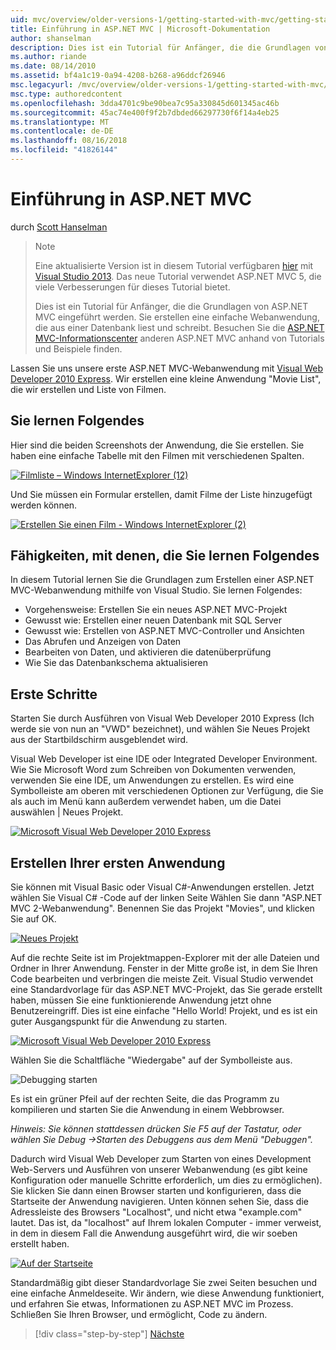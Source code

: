 ```yaml
---
uid: mvc/overview/older-versions-1/getting-started-with-mvc/getting-started-with-mvc-part1
title: Einführung in ASP.NET MVC | Microsoft-Dokumentation
author: shanselman
description: Dies ist ein Tutorial für Anfänger, die die Grundlagen von ASP.NET MVC eingeführt werden. Erstellen Sie eine einfache Webanwendung, die aus einer Datenbank liest und schreibt.
ms.author: riande
ms.date: 08/14/2010
ms.assetid: bf4a1c19-0a94-4208-b268-a96ddcf26946
msc.legacyurl: /mvc/overview/older-versions-1/getting-started-with-mvc/getting-started-with-mvc-part1
msc.type: authoredcontent
ms.openlocfilehash: 3dda4701c9be90bea7c95a330845d601345ac46b
ms.sourcegitcommit: 45ac74e400f9f2b7dbded66297730f6f14a4eb25
ms.translationtype: MT
ms.contentlocale: de-DE
ms.lasthandoff: 08/16/2018
ms.locfileid: "41826144"
---
```

<a name="intro-to-aspnet-mvc"></a>Einführung in ASP.NET MVC
====================
durch [Scott Hanselman](https://github.com/shanselman)

> > [!NOTE]
> > Eine aktualisierte Version ist in diesem Tutorial verfügbaren [hier](../../getting-started/introduction/getting-started.md) mit [Visual Studio 2013](https://www.microsoft.com/visualstudio/eng/2013-downloads). Das neue Tutorial verwendet ASP.NET MVC 5, die viele Verbesserungen für dieses Tutorial bietet.
> 
> 
> Dies ist ein Tutorial für Anfänger, die die Grundlagen von ASP.NET MVC eingeführt werden. Sie erstellen eine einfache Webanwendung, die aus einer Datenbank liest und schreibt. Besuchen Sie die [ASP.NET MVC-Informationscenter](../../../index.md) anderen ASP.NET MVC anhand von Tutorials und Beispiele finden.


Lassen Sie uns unsere erste ASP.NET MVC-Webanwendung mit [Visual Web Developer 2010 Express](https://www.microsoft.com/express/Web/). Wir erstellen eine kleine Anwendung "Movie List", die wir erstellen und Liste von Filmen.

## <a name="what-youll-build"></a>Sie lernen Folgendes

Hier sind die beiden Screenshots der Anwendung, die Sie erstellen. Sie haben eine einfache Tabelle mit den Filmen mit verschiedenen Spalten.

[![Filmliste – Windows InternetExplorer (12)](getting-started-with-mvc-part1/_static/image2.png)](getting-started-with-mvc-part1/_static/image1.png)

Und Sie müssen ein Formular erstellen, damit Filme der Liste hinzugefügt werden können.

[![Erstellen Sie einen Film - Windows InternetExplorer (2)](getting-started-with-mvc-part1/_static/image4.png)](getting-started-with-mvc-part1/_static/image3.png)

## <a name="skills-youll-learn"></a>Fähigkeiten, mit denen, die Sie lernen Folgendes

In diesem Tutorial lernen Sie die Grundlagen zum Erstellen einer ASP.NET MVC-Webanwendung mithilfe von Visual Studio. Sie lernen Folgendes:

- Vorgehensweise: Erstellen Sie ein neues ASP.NET MVC-Projekt
- Gewusst wie: Erstellen einer neuen Datenbank mit SQL Server
- Gewusst wie: Erstellen von ASP.NET MVC-Controller und Ansichten
- Das Abrufen und Anzeigen von Daten
- Bearbeiten von Daten, und aktivieren die datenüberprüfung
- Wie Sie das Datenbankschema aktualisieren

## <a name="get-started"></a>Erste Schritte

Starten Sie durch Ausführen von Visual Web Developer 2010 Express (Ich werde sie von nun an "VWD" bezeichnet), und wählen Sie Neues Projekt aus der Startbildschirm ausgeblendet wird.

Visual Web Developer ist eine IDE oder Integrated Developer Environment. Wie Sie Microsoft Word zum Schreiben von Dokumenten verwenden, verwenden Sie eine IDE, um Anwendungen zu erstellen. Es wird eine Symbolleiste am oberen mit verschiedenen Optionen zur Verfügung, die Sie als auch im Menü kann außerdem verwendet haben, um die Datei auswählen | Neues Projekt.

[![Microsoft Visual Web Developer 2010 Express](getting-started-with-mvc-part1/_static/image6.png)](getting-started-with-mvc-part1/_static/image5.png)

## <a name="creating-your-first-application"></a>Erstellen Ihrer ersten Anwendung

Sie können mit Visual Basic oder Visual C#-Anwendungen erstellen. Jetzt wählen Sie Visual C# -Code auf der linken Seite Wählen Sie dann "ASP.NET MVC 2-Webanwendung". Benennen Sie das Projekt "Movies", und klicken Sie auf OK.

[![Neues Projekt](getting-started-with-mvc-part1/_static/image8.png)](getting-started-with-mvc-part1/_static/image7.png)

Auf die rechte Seite ist im Projektmappen-Explorer mit der alle Dateien und Ordner in Ihrer Anwendung. Fenster in der Mitte große ist, in dem Sie Ihren Code bearbeiten und verbringen die meiste Zeit. Visual Studio verwendet eine Standardvorlage für das ASP.NET MVC-Projekt, das Sie gerade erstellt haben, müssen Sie eine funktionierende Anwendung jetzt ohne Benutzereingriff. Dies ist eine einfache "Hello World! Projekt, und es ist ein guter Ausgangspunkt für die Anwendung zu starten.

[![Microsoft Visual Web Developer 2010 Express](getting-started-with-mvc-part1/_static/image10.png)](getting-started-with-mvc-part1/_static/image9.png)

Wählen Sie die Schaltfläche "Wiedergabe" auf der Symbolleiste aus.

![Debugging starten](getting-started-with-mvc-part1/_static/image11.png)

Es ist ein grüner Pfeil auf der rechten Seite, die das Programm zu kompilieren und starten Sie die Anwendung in einem Webbrowser.

*Hinweis: Sie können stattdessen drücken Sie F5 auf der Tastatur, oder wählen Sie Debug -&gt;Starten des Debuggens aus dem Menü "Debuggen".*

Dadurch wird Visual Web Developer zum Starten von eines Development Web-Servers und Ausführen von unserer Webanwendung (es gibt keine Konfiguration oder manuelle Schritte erforderlich, um dies zu ermöglichen). Sie klicken Sie dann einen Browser starten und konfigurieren, dass die Startseite der Anwendung navigieren. Unten können sehen Sie, dass die Adressleiste des Browsers "Localhost", und nicht etwa "example.com" lautet. Das ist, da "localhost" auf Ihrem lokalen Computer - immer verweist, in dem in diesem Fall die Anwendung ausgeführt wird, die wir soeben erstellt haben.

[![Auf der Startseite](getting-started-with-mvc-part1/_static/image13.png)](getting-started-with-mvc-part1/_static/image12.png)

Standardmäßig gibt dieser Standardvorlage Sie zwei Seiten besuchen und eine einfache Anmeldeseite. Wir ändern, wie diese Anwendung funktioniert, und erfahren Sie etwas, Informationen zu ASP.NET MVC im Prozess. Schließen Sie Ihren Browser, und ermöglicht, Code zu ändern.

> [!div class="step-by-step"]
> [Nächste](getting-started-with-mvc-part2.md)
